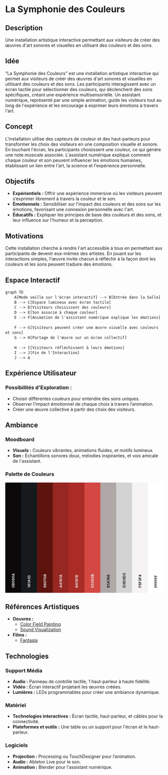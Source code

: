 # La Symphonie des Couleurs

## Description
Une installation artistique interactive permettant aux visiteurs de créer des œuvres d'art sonores et visuelles en utilisant des couleurs et des sons.

## Idée
“La Symphonie des Couleurs” est une installation artistique interactive qui permet aux visiteurs de créer des œuvres d'art sonores et visuelles en utilisant des couleurs et des sons. Les participants interagissent avec un écran tactile pour sélectionner des couleurs, qui déclenchent des sons spécifiques, créant une expérience multisensorielle. Un assistant numérique, représenté par une simple animation, guide les visiteurs tout au long de l'expérience et les encourage à exprimer leurs émotions à travers l'art.

## Concept
L'installation utilise des capteurs de couleur et des haut-parleurs pour transformer les choix des visiteurs en une composition visuelle et sonore. En touchant l'écran, les participants choisissent une couleur, ce qui génère une note musicale associée. L'assistant numérique explique comment chaque couleur et son peuvent influencer les émotions humaines, établissant un lien entre l'art, la science et l'expérience personnelle.

## Objectifs
- **Expérientiels :** Offrir une expérience immersive où les visiteurs peuvent s’exprimer librement à travers la couleur et le son.
- **Émotionnels :** Sensibiliser sur l'impact des couleurs et des sons sur les émotions, favorisant une connexion personnelle avec l'art.
- **Éducatifs :** Expliquer les principes de base des couleurs et des sons, et leur influence sur l'humeur et la perception.

## Motivations
Cette installation cherche à rendre l'art accessible à tous en permettant aux participants de devenir eux-mêmes des artistes. En jouant sur les interactions simples, l'œuvre invite chacun à réfléchir à la façon dont les couleurs et les sons peuvent traduire des émotions.

## Espace Interactif

```mermaid
graph TD
    A[Mode veille sur l'écran interactif] --> B[Entrée dans la Salle]
    B --> C[Espace lumineux avec écran tactile]
    C --> D[Visiteurs choisissent des couleurs]
    D --> E[Son associé à chaque couleur]
    E --> F[Animation de l'assistant numérique explique les émotions]
    
    F --> G[Visiteurs peuvent créer une œuvre visuelle avec couleurs et sons]
    G --> H[Partage de l'œuvre sur un écran collectif]
    
    H --> I[Visiteurs réfléchissent à leurs émotions]
    I --> J[Fin de l'Interaction]
    J --> A

```

## Expérience Utilisateur

### Possibilités d'Exploration :
- Choisir différentes couleurs pour entendre des sons uniques.
- Observer l’impact émotionnel de chaque choix à travers l’animation.
- Créer une œuvre collective à partir des choix des visiteurs.

## Ambiance

### Moodboard
- **Visuels :** Couleurs vibrantes, animations fluides, et motifs lumineux.
- **Son :** Échantillons sonores doux, mélodies inspirantes, et voix amicale de l'assistant.

### Palette de Couleurs
![Palette](medias/palette.png)

## Références Artistiques
- **Oeuvres :**
  - [Color Field Painting](https://www.moma.org/learn/moma_learning/themes/color-field-painting)
  - [Sound Visualization](https://youtu.be/4HbhjWx8L7s)
- **Films :**
  - [Fantasia](https://www.youtube.com/watch?v=KwF4s6d4h7U)

## Technologies

### Support Média
- **Audio :** Panneau de contrôle tactile, 1 haut-parleur à haute fidélité.
- **Vidéo :** Écran interactif projetant les œuvres créées.
- **Lumières :** LEDs programmables pour créer une ambiance dynamique.

### Matériel
- **Technologies interactives :** Écran tactile, haut-parleur, et câbles pour la connectivité.
- **Plateformes et outils :** Une table ou un support pour l'écran et le haut-parleur.

### Logiciels
- **Projection :** Processing ou TouchDesigner pour l’animation.
- **Audio :** Ableton Live pour le son.
- **Animation :** Blender pour l'assistant numérique.






